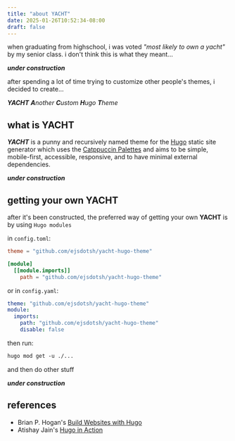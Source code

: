 ```yaml
---
title: "about YACHT"
date: 2025-01-26T10:52:34-08:00
draft: false
---
```


when graduating from highschool, i was voted *"most likely to own a yacht"* by my senior class. i don't think this is what they meant...

***under construction***

after spending a lot of time trying to customize other people's themes, i decided to create...

***YACHT** **A**nother **C**ustom **H**ugo **T**heme*

## what is YACHT

***YACHT*** is a punny and recursively named theme for the [Hugo][1] static site generator which uses the
[Catppuccin Palettes][2] and aims to be simple, mobile-first, accessible, responsive, and to have minimal
external dependencies.

***under construction***

## getting your own YACHT

after it's been constructed, the preferred way of getting your own **YACHT** is by using `Hugo modules`

in `config.toml`:

```toml
theme = "github.com/ejsdotsh/yacht-hugo-theme"

[module]
  [[module.imports]]
    path = "github.com/ejsdotsh/yacht-hugo-theme"
```

or in `config.yaml`:

```yaml
theme: "github.com/ejsdotsh/yacht-hugo-theme"
module:
  imports:
    path: "github.com/ejsdotsh/yacht-hugo-theme"
    disable: false
```

then run:

```txt
hugo mod get -u ./...
```

and then do other stuff

***under construction***

## references

- Brian P. Hogan's [Build Websites with Hugo](https://pragprog.com/titles/bhhugo/build-websites-with-hugo)
- Atishay Jain's [Hugo in Action](https://www.manning.com/books/hugo-in-action)

[1]: <https://gohugo.io> "Hugo"
[2]: <https://github.com/catppuccin/catppuccin/blob/main/docs/style-guide.md> "Catppuccin Style Guide"

